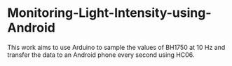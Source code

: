 # Monitoring-Light-Intensity-using-Android
This work aims to use Arduino to sample the values of BH1750 at 10 Hz and transfer the data to an Android phone every second using HC06.
